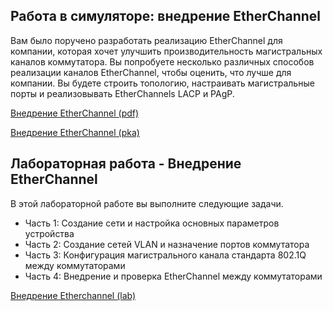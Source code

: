 <!-- 6.4.1 -->
## Работа в симуляторе: внедрение EtherChannel

Вам было поручено разработать реализацию EtherChannel для компании, которая хочет улучшить производительность магистральных каналов коммутатора. Вы попробуете несколько различных способов реализации каналов EtherChannel, чтобы оценить, что лучше для компании. Вы будете строить топологию, настраивать магистральные порты и реализовывать EtherChannels LACP и PAgP.

[Внедрение EtherChannel (pdf)](./assets/6.4.1-packet-tracer---implement-etherchannel_ru-RU.pdf)

[Внедрение EtherChannel (pka)](./assets/6.4.1-packet-tracer---implement-etherchannel_ru-RU.pka)

<!-- 6.4.2 -->
## Лабораторная работа - Внедрение EtherChannel

В этой лабораторной работе вы выполните следующие задачи.
* Часть 1: Создание сети и настройка основных параметров устройства
* Часть 2: Создание сетей VLAN и назначение портов коммутатора
* Часть 3: Конфигурация магистрального канала стандарта 802.1Q между коммутаторами
* Часть 4: Внедрение и проверка EtherChannel между коммутаторами

[Внедрение Etherchannel (lab)](./assets/6.4.2-lab---implement-etherchannel_ru-RU.pdf)